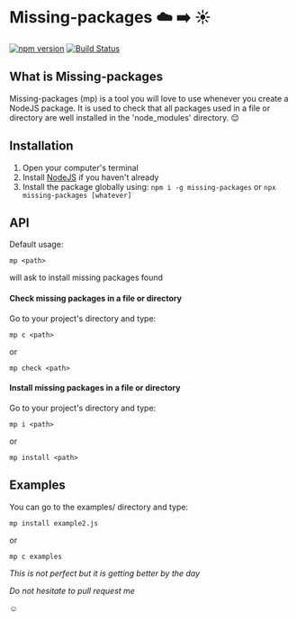 # Missing-packages :cloud: :arrow_right: :sunny:
[![npm version](https://badge.fury.io/js/missing-packages.svg)](https://badge.fury.io/js/missing-packages)
[![Build Status](https://travis-ci.com/tanohzana/missing-packages.svg?branch=master)](https://travis-ci.com/tanohzana/missing-packages)

## What is Missing-packages
Missing-packages (mp) is a tool you will love to use whenever you create a NodeJS package. It is used to check that all packages used in a file or directory are well installed in the 'node_modules' directory. :relieved:

## Installation

1. Open your computer's terminal
2. Install [NodeJS](http://nodejs.org) if you haven't already
3. Install the package globally using: `npm i -g missing-packages` or `npx missing-packages [whatever]`

## API

Default usage:

`mp <path>`

will ask to install missing packages found

#### Check missing packages in a file or directory

Go to your project's directory and type:

`mp c <path>`

or

`mp check <path>`

#### Install missing packages in a file or directory

Go to your project's directory and type:

`mp i <path>`

or

`mp install <path>`

## Examples

You can go to the examples/ directory and type:

`mp install example2.js`

or

`mp c examples`

_This is not perfect but it is getting better by the day_

_Do not hesitate to pull request me_

:relaxed: